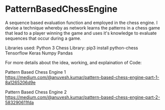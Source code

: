# PatternBasedChessEngine
A sequence based evaluation function and employed in the chess engine.
I devise a technique whereby as network learns the patterns in a chess game that lead to a player winning the game
and uses it's knowledge to evaluate sequences that occur during a game.

Libraries used:
Python 3 Chess Library: pip3 install python-chess
Tensorflow
Keras
Numpy
Pandas

For more details about the idea, working, and explaination of Code:

Pattern Based Chess Engine 1
https://medium.com/@anuvesh.kumar/pattern-based-chess-engine-part-1-8a1265206d9e

Pattern Based Chess Engine 2
https://medium.com/@anuvesh.kumar/pattern-based-chess-engine-part-2-583290611fda
